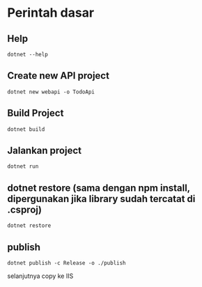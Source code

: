 # Perintah dasar

## Help
```
dotnet --help
```

## Create new API project
``` 
dotnet new webapi -o TodoApi
```

## Build Project
```
dotnet build
```

## Jalankan project
```
dotnet run
``` 

## dotnet restore (sama dengan npm install, dipergunakan jika library sudah tercatat di .csproj)
```
dotnet restore
```

## publish
```
dotnet publish -c Release -o ./publish
```
selanjutnya copy ke IIS

